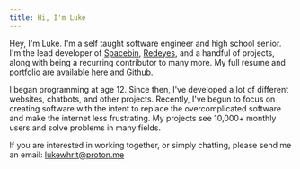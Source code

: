 ```yaml
---
title: Hi, I'm Luke
---
```


Hey, I'm Luke. I'm a self taught software engineer and high school senior. I'm the lead developer of [Spacebin](https://spaceb.in), [Redeyes](https://rdy.es), and a handful of projects, along with being a recurring contributor to many more. My full resume and portfolio are available [here](https://drive.proton.me/urls/286ATQDA6G#6BCIs3cV8MJf) and [Github](https://github.com/lukewhrit).

I began programming at age 12. Since then, I've developed a lot of different websites, chatbots, and other projects. Recently, I've begun to focus on creating software with the intent to replace the overcomplicated software and make the internet less frustrating. My projects see 10,000+ monthly users and solve problems in many fields.

If you are interested in working together, or simply chatting, please send me an email: [lukewhrit@proton.me](mailto:lukewhrit@proton.me)
